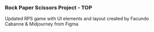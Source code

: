 ### Rock Paper Scissors Project - TOP

Updated RPS game with UI elements and layout created by Facundo Cabanne & Midjourney from Figma
